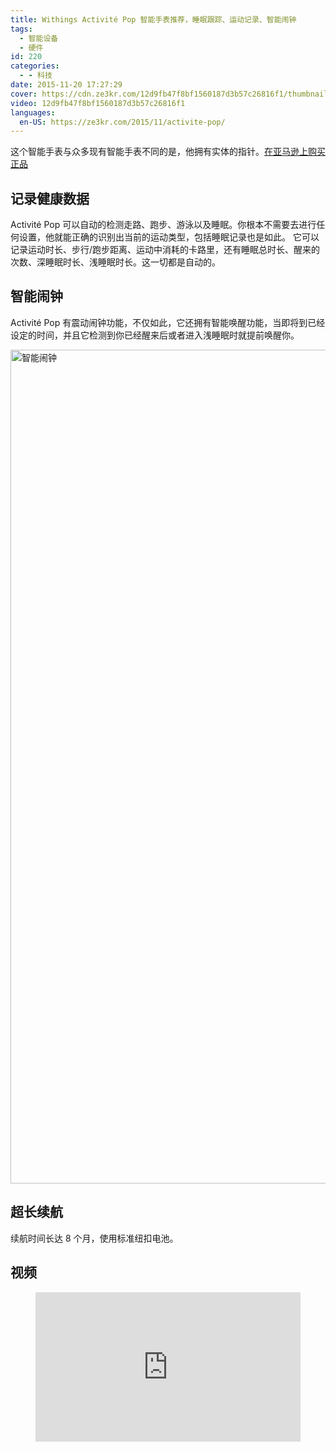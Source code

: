 ```yaml
---
title: Withings Activité Pop 智能手表推荐，睡眠跟踪、运动记录、智能闹钟
tags:
  - 智能设备
  - 硬件
id: 220
categories:
  - - 科技
date: 2015-11-20 17:27:29
cover: https://cdn.ze3kr.com/12d9fb47f8bf1560187d3b57c26816f1/thumbnails/thumbnail.jpg?time=1m4s
video: 12d9fb47f8bf1560187d3b57c26816f1
languages:
  en-US: https://ze3kr.com/2015/11/activite-pop/
---
```


这个智能手表与众多现有智能手表不同的是，他拥有实体的指针。[在亚马逊上购买正品](https://www.amazon.cn/gp/product/B00S5I9H4O?tag=ze3kr-23)
<!-- more -->

## 记录健康数据

Activité Pop 可以自动的检测走路、跑步、游泳以及睡眠。你根本不需要去进行任何设置，他就能正确的识别出当前的运动类型，包括睡眠记录也是如此。 它可以记录运动时长、步行/跑步距离、运动中消耗的卡路里，还有睡眠总时长、醒来的次数、深睡眠时长、浅睡眠时长。这一切都是自动的。

## 智能闹钟

Activité Pop 有震动闹钟功能，不仅如此，它还拥有智能唤醒功能，当即将到已经设定的时间，并且它检测到你已经醒来后或者进入浅睡眠时就提前唤醒你。

<img src="https://cdn.ze3kr.com/6T-behmofKYLsxlrK0l_MQ/71adfbf0-e44a-4630-bac7-18bac0f61e01/extra" alt="智能闹钟" width="750" height="1334"/>

## 超长续航

续航时间长达 8 个月，使用标准纽扣电池。

## 视频

<figure class="my-video">
  <div style="position: relative; padding-top: 56.25%;"><iframe src="https://cdn.ze3kr.com/iframe/12d9fb47f8bf1560187d3b57c26816f1?preload=metadata" style="border: none; position: absolute; top: 0; left: 0; height: 100%; width: 100%;"  allow="accelerometer; gyroscope; autoplay; encrypted-media; picture-in-picture;" allowfullscreen="true"></iframe></div>
</figure>
